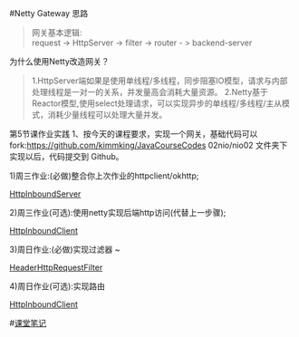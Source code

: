 #Netty Gateway 思路
>网关基本逻辑:  
    request -> HttpServer -> filter -> router - > backend-server

为什么使用Netty改造网关？
> 1.HttpServer端如果是使用单线程/多线程，同步阻塞IO模型，请求与内部处理线程是一对一的关系，并发量高会消耗大量资源。
> 2.Netty基于Reactor模型,使用select处理请求，可以实现异步的单线程/多线程/主从模式，消耗少量线程可以处理大量并发。

第5节课作业实践
1、按今天的课程要求，实现一个网关，基础代码可以 fork:https://github.com/kimmking/JavaCourseCodes 02nio/nio02 文件夹下
实现以后，代码提交到 Github。 

1)周三作业:(必做)整合你上次作业的httpclient/okhttp; 

[HttpInboundServer](nio02/src/main/java/io/github/jiarus/server/inbound/HttpInboundServer.java)

2)周三作业(可选):使用netty实现后端http访问(代替上一步骤); 

[HttpInboundClient](nio02/src/main/java/io/github/jiarus/client/inbound/HttpInboundClient.java)

3)周日作业:(必做)实现过滤器 ~

[HeaderHttpRequestFilter](nio02/src/main/java/io/github/jiarus/server/filter/HeaderHttpRequestFilter.java)

4)周日作业(可选):实现路由

[HttpInboundClient](nio02/src/main/java/io/github/jiarus/server/router/RandomHttpEndpointRouter.java)

#[课堂笔记](nio02/src/main/resource/课堂笔记.txt)